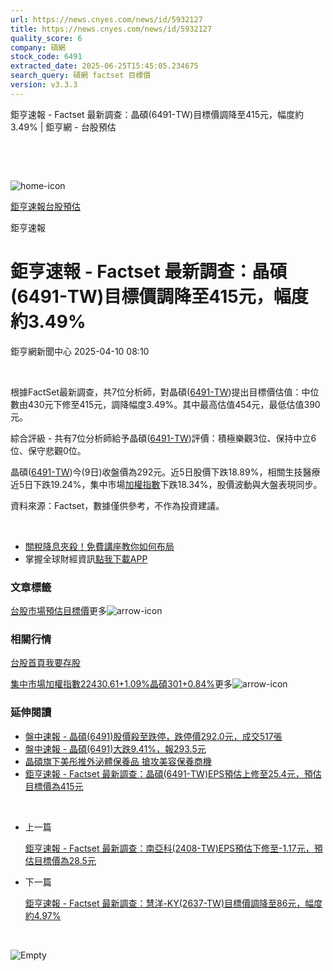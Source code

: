 ```yaml
---
url: https://news.cnyes.com/news/id/5932127
title: https://news.cnyes.com/news/id/5932127
quality_score: 6
company: 碩網
stock_code: 6491
extracted_date: 2025-06-25T15:45:05.234675
search_query: 碩網 factset 目標價
version: v3.3.3
---
```


鉅亨速報 - Factset 最新調查：晶碩(6491-TW)目標價調降至415元，幅度約3.49% | 鉅亨網 - 台股預估

‌

‌

![home-icon](/assets/icons/breadCrumb/symbol-icon-home.svg)

[鉅亨速報](/news/cat/anue_live)[台股預估](/news/cat/tw_forecast)

鉅亨速報

# 鉅亨速報 - Factset 最新調查：晶碩(6491-TW)目標價調降至415元，幅度約3.49%

鉅亨網新聞中心 2025-04-10 08:10

‌

根據FactSet最新調查，共7位分析師，對晶碩([6491-TW](https://www.cnyes.com/twstock/6491))提出目標價估值：中位數由430元下修至415元，調降幅度3.49%。其中最高估值454元，最低估值390元。

綜合評級 - 共有7位分析師給予晶碩([6491-TW](https://www.cnyes.com/twstock/6491))評價：積極樂觀3位、保持中立6位、保守悲觀0位。

晶碩([6491-TW](https://www.cnyes.com/twstock/6491))今(9日)收盤價為292元。近5日股價下跌18.89%，相關生技醫療近5日下跌19.24%，集中市場[加權指數](https://invest.cnyes.com/index/TWS/TSE01)下跌18.34%，股價波動與大盤表現同步。

資料來源：Factset，數據僅供參考，不作為投資建議。

‌

* [關稅降息夾殺！免費講座教你如何布局](https://www.rsc.com.tw/Cnyes_RSC/SeminarBooking2025InvestmentOutlook.aspx?utm_source=anue&utm_medium=usstocks_end)
* 掌握全球財經資訊[點我下載APP](http://www.cnyes.com/app/?utm_source=mweb&utm_medium=HamMenuBanner&utm_campaign=fixed&utm_content=entr)

### 文章標籤

[台股](https://news.cnyes.com/tag/台股 "台股")[市場預估](https://news.cnyes.com/tag/市場預估 "市場預估")[目標價](https://news.cnyes.com/tag/目標價 "目標價")更多![arrow-icon](/assets/icons/arrows/arrow-down.svg)

### 相關行情

[台股首頁](https://www.cnyes.com/twstock)[我要存股](https://supr.link/8OHaU)

[集中市場加權指數22430.61+1.09%](https://invest.cnyes.com/index/TWS/TSE01)[晶碩301+0.84%](https://www.cnyes.com/twstock/6491)更多![arrow-icon](/assets/icons/arrows/arrow-down.svg)

### 延伸閱讀

* [盤中速報 - 晶碩(6491)股價殺至跌停，跌停價292.0元，成交517張](/news/id/5927046)
* [盤中速報 - 晶碩(6491)大跌9.41%，報293.5元](/news/id/5926300)
* [晶碩旗下美彤推外泌體保養品 搶攻美容保養商機](/news/id/5903320)
* [鉅亨速報 - Factset 最新調查：晶碩(6491-TW)EPS預估上修至25.4元，預估目標價為415元](/news/id/5898617)

‌

* 上一篇

  [鉅亨速報 - Factset 最新調查：南亞科(2408-TW)EPS預估下修至-1.17元，預估目標價為28.5元](/news/id/5933804)
* 下一篇

  [鉅亨速報 - Factset 最新調查：慧洋-KY(2637-TW)目標價調降至86元，幅度約4.97%](/news/id/5931656)

‌

![Empty](/assets/icons/skeleton/empty-image.svg)

‌